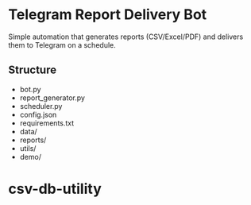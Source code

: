 # Telegram Report Delivery Bot

Simple automation that generates reports (CSV/Excel/PDF) and delivers them to Telegram on a schedule.

## Structure
- bot.py
- report_generator.py
- scheduler.py
- config.json
- requirements.txt
- data/
- reports/
- utils/
- demo/

# csv-db-utility
